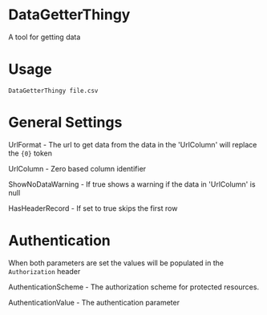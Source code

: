 # DataGetterThingy
A tool for getting data


# Usage

`DataGetterThingy file.csv`

# General Settings

UrlFormat - The url to get data from the data in the 'UrlColumn' will replace the `{0}` token

UrlColumn - Zero based column identifier

ShowNoDataWarning - If true shows a warning if the data in 'UrlColumn' is null

HasHeaderRecord - If set to true skips the first row


# Authentication

When both parameters are set the values will be populated in the `Authorization` header

AuthenticationScheme - The authorization scheme for protected resources.

AuthenticationValue - The authentication parameter
